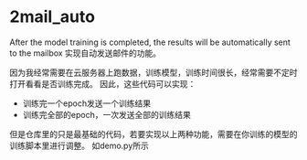 # 2mail_auto
After the model training is completed, the results will be automatically sent to the mailbox
实现自动发送邮件的功能。

因为我经常需要在云服务器上跑数据，训练模型，训练时间很长，经常需要不定时打开看看是否训练完成。
因此，这些代码可以实现：
+ 训练完一个epoch发送一个训练结果
+ 训练完全部的epoch，一次发送全部的训练结果

但是仓库里的只是最基础的代码，若要实现以上两种功能，需要在你训练的模型的训练脚本里进行调整。
如demo.py所示
